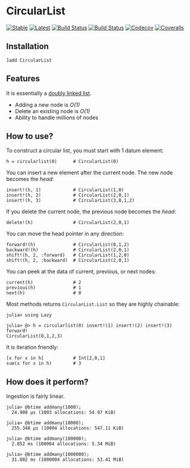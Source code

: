 # CircularList

[![Stable](https://img.shields.io/badge/docs-stable-blue.svg)](https://tk3369.github.io/CircularList.jl/stable)
[![Latest](https://img.shields.io/badge/docs-latest-blue.svg)](https://tk3369.github.io/CircularList.jl/latest)
[![Build Status](https://travis-ci.org/tk3369/CircularList.jl.svg?branch=master)](https://travis-ci.com/tk3369/CircularList.jl)
[![Build Status](https://ci.appveyor.com/api/projects/status/github/tk3369/CircularList.jl?svg=true)](https://ci.appveyor.com/project/tk3369/CircularList-jl)
[![Codecov](https://codecov.io/gh/tk3369/CircularList.jl/branch/master/graph/badge.svg)](https://codecov.io/gh/tk3369/CircularList.jl)
[![Coveralls](https://coveralls.io/repos/github/tk3369/CircularList.jl/badge.svg?branch=master)](https://coveralls.io/github/tk3369/CircularList.jl?branch=master)

## Installation

```
]add CircularList
```

## Features

It is essentially a [doubly linked list](https://en.wikipedia.org/wiki/Doubly_linked_list).

- Adding a new node is _O(1)_
- Delete an existing node is _O(1)_
- Ability to handle millions of nodes

## How to use?

To construct a circular list, you must start with 1 datum element:
```
h = circularlist(0)      # CircularList(0)
```

You can insert a new element after the current node. The new node becomes the _head_:
```
insert!(h, 1)            # CircularList(1,0)
insert!(h, 2)            # CircularList(2,0,1)
insert!(h, 3)            # CircularList(3,0,1,2)
```

If you delete the current node, the previous node becomes the _head_:
```
delete!(h)               # CircularList(2,0,1)
```

You can move the head pointer in any direction:
```
forward!(h)              # CircularList(0,1,2)
backward!(h)             # CircularList(2,0,1)
shift!(h, 2, :forward)   # CircularList(1,2,0)
shift!(h, 2, :backward)  # CircularList(2,0,1)
```

You can peek at the data of current, previous, or next nodes:
```
current(h)               # 2
previous(h)              # 1
next(h)                  # 0
```

Most methods returns `CircularList.List` so they are highly chainable:
```
julia> using Lazy

julia> @> h = circularlist(0) insert!(1) insert!(2) insert!(3) forward!
CircularList(0,1,2,3)
```

It is iteration friendly:
```
[x for x in h]           # Int[2,0,1]
sum(x for x in h)        # 3
```

## How does it perform?

Ingestion is fairly linear.

```
julia> @btime addmany(1000);
  24.908 μs (1003 allocations: 54.97 KiB)

julia> @btime addmany(10000);
  255.348 μs (10004 allocations: 547.11 KiB)

julia> @btime addmany(100000);
  2.852 ms (100004 allocations: 5.34 MiB)

julia> @btime addmany(1000000);
  31.802 ms (1000004 allocations: 53.41 MiB)
```

